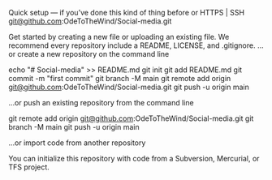 Quick setup — if you’ve done this kind of thing before
or HTTPS | SSH  git@github.com:OdeToTheWind/Social-media.git

Get started by creating a new file or uploading an existing file. We recommend every repository include a README, LICENSE, and .gitignore.
…or create a new repository on the command line

echo "# Social-media" >> README.md
git init
git add README.md
git commit -m "first commit"
git branch -M main
git remote add origin git@github.com:OdeToTheWind/Social-media.git
git push -u origin main

…or push an existing repository from the command line

git remote add origin git@github.com:OdeToTheWind/Social-media.git
git branch -M main
git push -u origin main

…or import code from another repository

You can initialize this repository with code from a Subversion, Mercurial, or TFS project.
